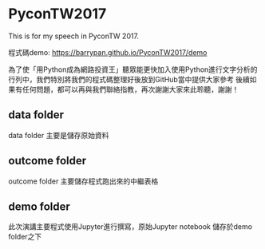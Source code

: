 # PyconTW2017
This is for my speech in PyconTW 2017.

程式碼demo: https://barrypan.github.io/PyconTW2017/demo

為了使「用Python成為網路投資王」聽眾能更快加入使用Python進行文字分析的行列中，我們特別將我們的程式碼整理好後放到GitHub當中提供大家參考
後續如果有任何問題，都可以再與我們聯絡指教，再次謝謝大家來此聆聽，謝謝！

## data folder
data folder 主要是儲存原始資料

## outcome folder
outcome folder 主要儲存程式跑出來的中繼表格

## demo folder
此次演講主要程式使用Jupyter進行撰寫，原始Jupyter notebook 儲存於demo folder之下
